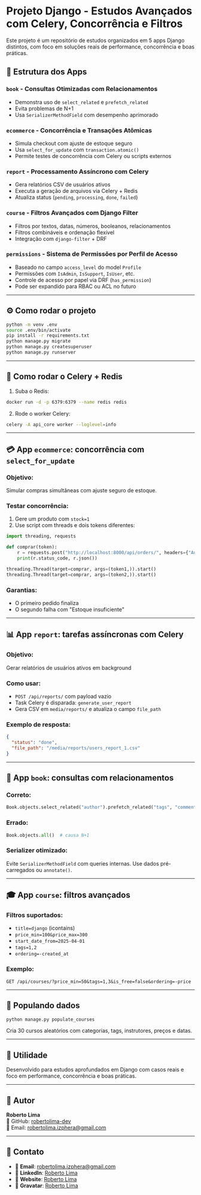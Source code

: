 # Projeto Django - Estudos Avançados com Celery, Concorrência e Filtros

Este projeto é um repositório de estudos organizados em 5 apps Django distintos, com foco em soluções reais de performance, concorrência e boas práticas.

## 📁 Estrutura dos Apps

### `book` - Consultas Otimizadas com Relacionamentos
- Demonstra uso de `select_related` e `prefetch_related`
- Evita problemas de N+1
- Usa `SerializerMethodField` com desempenho aprimorado

### `ecommerce` - Concorrência e Transações Atômicas
- Simula checkout com ajuste de estoque seguro
- Usa `select_for_update` com `transaction.atomic()`
- Permite testes de concorrência com Celery ou scripts externos

### `report` - Processamento Assíncrono com Celery
- Gera relatórios CSV de usuários ativos
- Executa a geração de arquivos via Celery + Redis
- Atualiza status (`pending`, `processing`, `done`, `failed`)

### `course` - Filtros Avançados com Django Filter
- Filtros por textos, datas, números, booleanos, relacionamentos
- Filtros combináveis e ordenação flexível
- Integração com `django-filter` + DRF

### `permissions` - Sistema de Permissões por Perfil de Acesso
- Baseado no campo `access_level` do model `Profile`
- Permissões com `IsAdmin`, `IsSupport`, `IsUser`, etc.
- Controle de acesso por papel via DRF (`has_permission`)
- Pode ser expandido para RBAC ou ACL no futuro

---

## ⚙️ Como rodar o projeto

```bash
python -m venv .env
source .env/bin/activate
pip install -r requirements.txt
python manage.py migrate
python manage.py createsuperuser
python manage.py runserver
```

---

## 🚀 Como rodar o Celery + Redis

1. Suba o Redis:
```bash
docker run -d -p 6379:6379 --name redis redis
```

2. Rode o worker Celery:
```bash
celery -A api_core worker --loglevel=info
```

---

## 💳 App `ecommerce`: concorrência com `select_for_update`

### Objetivo:
Simular compras simultâneas com ajuste seguro de estoque.

### Testar concorrência:
1. Gere um produto com `stock=1`
2. Use script com threads e dois tokens diferentes:

```python
import threading, requests

def comprar(token):
    r = requests.post("http://localhost:8000/api/orders/", headers={"Authorization": f"Bearer {token}"}, json={"product_id": 1, "quantity": 1})
    print(r.status_code, r.json())

threading.Thread(target=comprar, args=(token1,)).start()
threading.Thread(target=comprar, args=(token2,)).start()
```

### Garantias:
- O primeiro pedido finaliza
- O segundo falha com "Estoque insuficiente"

---

## 📊 App `report`: tarefas assíncronas com Celery

### Objetivo:
Gerar relatórios de usuários ativos em background

### Como usar:
- `POST /api/reports/` com payload vazio
- Task Celery é disparada: `generate_user_report`
- Gera CSV em `media/reports/` e atualiza o campo `file_path`

### Exemplo de resposta:
```json
{
  "status": "done",
  "file_path": "/media/reports/users_report_1.csv"
}
```

---

## 📖 App `book`: consultas com relacionamentos

### Correto:
```python
Book.objects.select_related("author").prefetch_related("tags", "comments")
```

### Errado:
```python
Book.objects.all()  # causa N+1
```

### Serializer otimizado:
Evite `SerializerMethodField` com queries internas. Use dados pré-carregados ou `annotate()`.

---

## 🎓 App `course`: filtros avançados

### Filtros suportados:
- `title=django` (icontains)
- `price_min=100&price_max=300`
- `start_date_from=2025-04-01`
- `tags=1,2`
- `ordering=-created_at`

### Exemplo:
```http
GET /api/courses/?price_min=50&tags=1,3&is_free=false&ordering=-price
```

---

## 📆 Populando dados

```bash
python manage.py populate_courses
```

Cria 30 cursos aleatórios com categorias, tags, instrutores, preços e datas.

---

## 📄 Utilidade
Desenvolvido para estudos aprofundados em Django com casos reais e foco em performance, concorrência e boas práticas.

---

## 🧠 Autor
**Roberto Lima**  
🔗 GitHub: [robertolima-dev](https://github.com/robertolima-dev)  
📧 Email: robertolima.izphera@gmail.com

---

## 💬 **Contato**

- 📧 **Email**: robertolima.izphera@gmail.com
- 💼 **LinkedIn**: [Roberto Lima](https://www.linkedin.com/in/roberto-lima-01/)
- 💼 **Website**: [Roberto Lima](https://robertolima-developer.vercel.app/)
- 💼 **Gravatar**: [Roberto Lima](https://gravatar.com/deliciouslyautomaticf57dc92af0)

